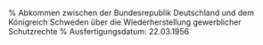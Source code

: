 % Abkommen zwischen der Bundesrepublik Deutschland und dem Königreich Schweden über die Wiederherstellung gewerblicher Schutzrechte
% Ausfertigungsdatum: 22.03.1956
 